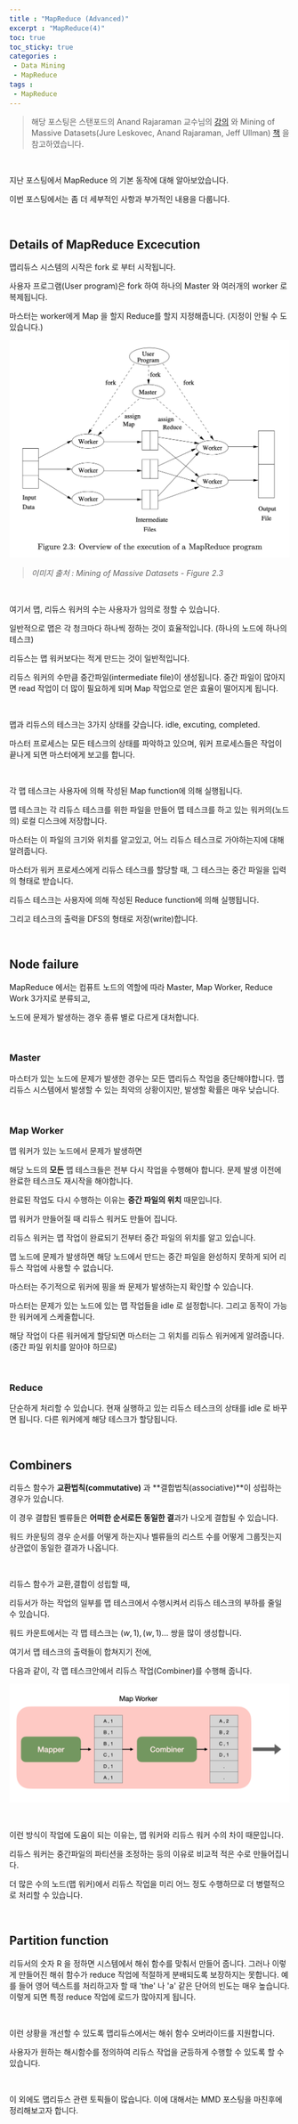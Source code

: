 ```yaml
---
title : "MapReduce (Advanced)"
excerpt : "MapReduce(4)"
toc: true
toc_sticky: true
categories :	
 - Data Mining
 - MapReduce
tags :
 - MapReduce
---
```


> 해당 포스팅은 스탠포드의 Anand Rajaraman 교수님의 [강의](https://www.youtube.com/playlist?list=PLLssT5z_DsK9JDLcT8T62VtzwyW9LNepV&app=desktop) 와 Mining of Massive Datasets(Jure Leskovec, Anand Rajaraman, Jeff Ullman) [책](http://www.mmds.org/) 을 참고하였습니다.

<br/>

지난 포스팅에서 MapReduce 의 기본 동작에 대해 알아보았습니다. 

이번 포스팅에서는 좀 더 세부적인 사항과 부가적인 내용을 다룹니다.  

<br/>

## Details of MapReduce Excecution

맵리듀스 시스템의 시작은 fork 로 부터 시작됩니다. 

사용자 프로그램(User program)은 fork 하여 하나의 Master 와 여러개의 worker 로 복제됩니다. 

마스터는 worker에게 Map 을 할지 Reduce를 할지 지정해줍니다. (지정이 안될 수 도 있습니다.)

![chunk](/assets/img/d004/00.png)

> *이미지 출처 : Mining of Massive Datasets - Figure 2.3*

<br/>

여기서 맵, 리듀스 워커의 수는 사용자가 임의로 정할 수 있습니다. 

일반적으로 맵은 각 청크마다 하나씩 정하는 것이 효율적입니다. (하나의 노드에 하나의 테스크)

리듀스는 맵 워커보다는 적게 만드는 것이 일반적입니다.  

리듀스 워커의 수만큼 중간파일(intermediate file)이  생성됩니다. 중간 파일이 많아지면 read 작업이 더 많이 필요하게 되며 Map 작업으로 얻은 효율이 떨어지게 됩니다. 

<br/>

맵과 리듀스의 테스크는 3가지 상태를 갖습니다. idle, excuting, completed. 

마스터 프로세스는 모든 테스크의 상태를 파악하고 있으며, 워커 프로세스들은 작업이 끝나게 되면 마스터에게 보고를 합니다. 

<br/>

각 맵 테스크는 사용자에 의해 작성된 Map function에 의해 실행됩니다. 

맵 테스크는 각 리듀스 테스크를 위한 파일을 만들어 맵 테스크를 하고 있는 워커의(노드의) 로컬 디스크에 저장합니다.

마스터는 이 파일의 크기와 위치를 알고있고, 어느 리듀스 테스크로 가야하는지에 대해 알려줍니다. 

마스터가 워커 프로세스에게 리듀스 테스크를 할당할 때, 그 테스크는 중간 파일을 입력의 형태로 받습니다. 

리듀스 테스크는 사용자에 의해 작성된 Reduce function에 의해 실행됩니다. 

그리고 테스크의 출력을 DFS의 형태로 저장(write)합니다.

<br/>

## Node failure

MapReduce 에서는 컴퓨트 노드의 역할에 따라 Master, Map Worker, Reduce Work 3가지로 분류되고, 

노드에 문제가 발생하는 경우 종류 별로 다르게 대처합니다. 

<br/>

### Master

마스터가 있는 노드에 문제가 발생한 경우는 모든 맵리듀스 작업을 중단해야합니다. 맵리듀스 시스템에서 발생할 수 있는 최악의 상황이지만, 발생할 확률은 매우 낮습니다. 

<br/>

### Map Worker

맵 워커가 있는 노드에서 문제가 발생하면 

해당 노드의 **모든** 맵 테스크들은 전부 다시 작업을 수행해야 합니다. 문제 발생 이전에 완료한 테스크도 재시작을 해야합니다. 

완료된 작업도 다시 수행하는 이유는 **중간 파일의 위치** 때문입니다. 

맵 워커가 만들어질 때 리듀스 워커도 만들어 집니다. 

리듀스 워커는 맵 작업이 완료되기 전부터 중간 파일의 위치를 알고 있습니다. 

맵 노드에 문제가 발생하면 해당 노드에서 만드는 중간 파일을 완성하지 못하게 되어 리듀스 작업에 사용할 수 없습니다. 

마스터는 주기적으로 워커에 핑을 쏴 문제가 발생하는지 확인할 수 있습니다. 

마스터는 문제가 있는 노드에 있는 맵 작업들을 idle 로 설정합니다. 그리고 동작이 가능한 워커에게 스케줄합니다. 

해당 작업이 다른 워커에게 할당되면 마스터는 그 위치를 리듀스 워커에게 알려줍니다. (중간 파일 위치를 알아야 하므로)

<br/>

### Reduce

단순하게 처리할 수 있습니다. 현재 실행하고 있는 리듀스 테스크의 상태를 idle 로 바꾸면 됩니다. 다른 워커에게 해당 테스크가 할당됩니다.



<br/>

## Combiners

리듀스 함수가 **교환법칙(commutative)** 과 **결합법칙(associative)**이 성립하는 경우가 있습니다. 

이 경우 결합된 벨류들은 **어떠한 순서로든 동일한 결**과가 나오게 결합될 수 있습니다. 

워드 카운팅의 경우 순서를 어떻게 하는지나 벨류들의 리스트 수를 어떻게 그룹짓는지 상관없이 동일한 결과가 나옵니다. 

<br/>

리듀스 함수가 교환,결합이 성립할 때, 

리듀서가 하는 작업의 일부를 맵 테스크에서 수행시켜서 리듀스 테스크의 부하를 줄일 수 있습니다. 

워드 카운트에서는 각 맵 테스크는 $(w,1) ,(w,1) ...$ 쌍을 많이 생성합니다. 

여기서 맵 테스크의 출력들이 합쳐지기 전에,

다음과 같이, 각 맵 테스크안에서 리듀스 작업(Combiner)를 수행해 줍니다.  

![chunk](/assets/img/d004/01.png)

<br/>

이런 방식이 작업에 도움이 되는 이유는, 맵 워커와 리듀스 워커 수의 차이 때문입니다. 

리듀스 워커는 중간파일의 파티션을 조정하는 등의 이유로 비교적 적은 수로 만들어집니다. 

더 많은 수의 노드(맵 워커)에서 리듀스 작업을 미리 어느 정도 수행하므로 더 병렬적으로 처리할 수 있습니다.   

<br/>

## Partition function

리듀서의 숫자 R 을 정하면 시스템에서 해쉬 함수를 맞춰서 만들어 줍니다. 그러나 이렇게 만들어진 해쉬 함수가 reduce 작업에 적절하게 분배되도록 보장하지는 못합니다. 예를 들어 영어 텍스트를 처리하고자 할 때 'the' 나 'a' 같은 단어의 빈도는 매우 높습니다. 이렇게 되면 특정 reduce 작업에 로드가 많아지게 됩니다.

<br/>

이런 상황을 개선할 수 있도록 맵리듀스에서는 해쉬 함수 오버라이드를 지원합니다.  

사용자가 원하는 해시함수를 정의하여 리듀스 작업을 균등하게 수행할 수 있도록 할 수 있습니다.

<br/>

이 외에도 맵리듀스 관련 토픽들이 많습니다. 이에 대해서는 MMD 포스팅을 마친후에 정리해보고자 합니다.


